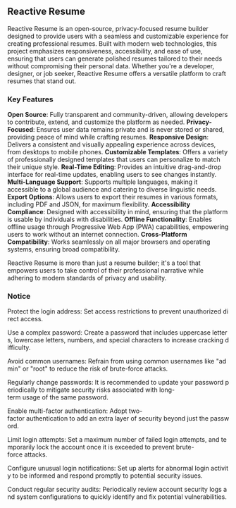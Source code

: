 ## Reactive Resume

Reactive Resume is an open-source, privacy-focused resume builder designed to provide users with a seamless and customizable experience for creating professional resumes. Built with modern web technologies, this project emphasizes responsiveness, accessibility, and ease of use, ensuring that users can generate polished resumes tailored to their needs without compromising their personal data. Whether you're a developer, designer, or job seeker, Reactive Resume offers a versatile platform to craft resumes that stand out.

### Key Features

**Open Source**: Fully transparent and community-driven, allowing developers to contribute, extend, and customize the platform as needed.
**Privacy-Focused**: Ensures user data remains private and is never stored or shared, providing peace of mind while crafting resumes.
**Responsive Design**: Delivers a consistent and visually appealing experience across devices, from desktops to mobile phones.
**Customizable Templates**: Offers a variety of professionally designed templates that users can personalize to match their unique style.
**Real-Time Editing**: Provides an intuitive drag-and-drop interface for real-time updates, enabling users to see changes instantly.
**Multi-Language Support**: Supports multiple languages, making it accessible to a global audience and catering to diverse linguistic needs.
**Export Options**: Allows users to export their resumes in various formats, including PDF and JSON, for maximum flexibility.
**Accessibility Compliance**: Designed with accessibility in mind, ensuring that the platform is usable by individuals with disabilities.
**Offline Functionality**: Enables offline usage through Progressive Web App (PWA) capabilities, empowering users to work without an internet connection.
**Cross-Platform Compatibility**: Works seamlessly on all major browsers and operating systems, ensuring broad compatibility.

Reactive Resume is more than just a resume builder; it's a tool that empowers users to take control of their professional narrative while adhering to modern standards of privacy and usability.

### Notice

Protect the login address: Set access restrictions to prevent unauthorized direct access.
    
Use a complex password: Create a password that includes uppercase letters, lowercase letters, numbers, and special characters to increase cracking difficulty.
    
Avoid common usernames: Refrain from using common usernames like "admin" or "root" to reduce the risk of brute-force attacks.
    
Regularly change passwords: It is recommended to update your password periodically to mitigate security risks associated with long-term usage of the same password.
    
Enable multi-factor authentication: Adopt two-factor authentication to add an extra layer of security beyond just the password.
    
Limit login attempts: Set a maximum number of failed login attempts, and temporarily lock the account once it is exceeded to prevent brute-force attacks.
    
Configure unusual login notifications: Set up alerts for abnormal login activity to be informed and respond promptly to potential security issues.
    
Conduct regular security audits: Periodically review account security logs and system configurations to quickly identify and fix potential vulnerabilities.
        